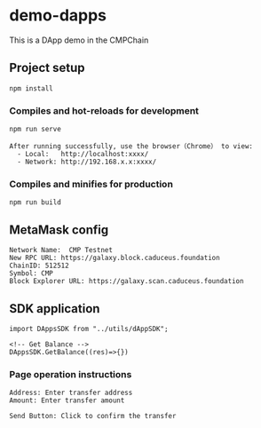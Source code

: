 # demo-dapps
This is a DApp demo in the CMPChain

## Project setup
```
npm install
```

### Compiles and hot-reloads for development
```
npm run serve

After running successfully, use the browser（Chrome） to view:
  - Local:   http://localhost:xxxx/ 
  - Network: http://192.168.x.x:xxxx/

```

### Compiles and minifies for production
```
npm run build
```

## MetaMask config
```
Network Name:  CMP Testnet
New RPC URL: https://galaxy.block.caduceus.foundation
ChainID: 512512
Symbol: CMP
Block Explorer URL: https://galaxy.scan.caduceus.foundation
```

## SDK application
```
import DAppsSDK from "../utils/dAppSDK";

<!-- Get Balance -->
DAppsSDK.GetBalance((res)=>{})
```

### Page operation instructions
```
Address: Enter transfer address
Amount: Enter transfer amount

Send Button: Click to confirm the transfer
```
